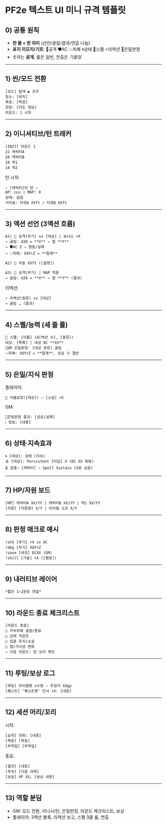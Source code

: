 # PF2e 텍스트 UI 미니 규격 템플릿

## 0) 공통 원칙
- **한 줄 = 한 의미** (선언/굴림/결과/연출 나눔)
- **표지 이모지/기호**: 🎯공격 🛡️AC 💥피해 🌀상태 📜스펠 ⚡리액션 🧠은밀판정
- 숫자는 **굵게**, 룰은 일반, 연출은 *기울임*

---

## 1) 씬/모드 전환
```
[모드] 탐색 ▶︎ 조우
장소: [위치]
목표: [목표]
전장: [지도 정보]
라운드: 1 시작
```

---

## 2) 이니셔티브/턴 트래커
```
[INIT] 라운드 1
22 캐릭터A
20 캐릭터B
18 적1
14 적2
```

턴 시작:
```
— [캐릭터]의 턴 —
AP: ◻︎◻︎◻︎ | MAP: 0
상태: 없음
거리표: 타겟A XXft / 타겟B XXft
```

---

## 3) 액션 선언 (3액션 흐름)
```
A1) 🎯 공격(무기) vs [대상] | 보너스 +X
→ 굴림: d20 = **X** → 합 **Y**
→ 🛡️AC Z ⇒ 명중/실패
→ 💥피해: XdY+Z = **합계**

A2) 🚶 이동 XXft ([설명])

A3) 🎯 공격(무기) | MAP 적용
→ 굴림: d20 = **X** → 합 **Y** (결과)
```

리액션:
```
⚡ 리액션(종류) vs [대상]
→ 굴림 … (결과)
```

---

## 4) 스펠/능력 (세 줄 룰)
```
📜 스펠: [이름] (A[액션 수], [종류])
대상: [목록] | 내성 DC **XX**
🧠GM 은밀판정: [내성 종류] 굴림
💥피해: XdY+Z = **합계**, 성공 시 절반
```

---

## 5) 은밀/지식 판정
플레이어:
```
🔎 식별요청([대상]) — [스킬] +X
```
GM:
```
🧠은밀판정 결과: [성공/실패]
ℹ️ 정보: [내용]
```

---

## 6) 상태·지속효과
```
🌀 [대상]: 상태 (지속)
🩸 [대상]: Persistent [타입] X (DC XX 회복)
⏳ 집중: [캐릭터] — Spell Sustain (X분 남음)
```

---

## 7) HP/자원 보드
```
[HP] 캐릭터A XX/YY | 캐릭터B XX/YY | 적1 XX/YY
[자원] [자원명] X/Y | 아이템 소모 X/Y
```

---

## 8) 판정 매크로 예시
```
!atk [무기] +X vs AC
!dmg [무기] XdY+Z
!save [내성] DCXX (GM)
!skill [기술] +X ([행동])
```

---

## 9) 내러티브 레이어
```
*짧은 1~2문장 연출*
```

---

## 10) 라운드 종료 체크리스트
```
[라운드 종료]
□ 지속피해 굴림/종료
□ 상태 카운트
□ 집중 유지/소실
□ 맵/가시성 변화
→ 다음 라운드: 턴 오더 확인
```

---

## 11) 루팅/보상 로그
```
[루팅] 아이템명 x수량 — 추정가 XXgp
[퀘스트] ‘퀘스트명’ 단서 +X: [내용]
```

---

## 12) 세션 머리/꼬리
시작:
```
[요약] 전회: [내용]
[목표] [목표]
[부작업] [부작업]
```
종료:
```
[결과] [내용]
[후속] [다음 과제]
[보상] XP XX, [보상 내용]
```

---

## 13) 역할 분담
- GM: 모드 전환, 이니시/턴, 은밀판정, 라운드 체크리스트, 보상
- 플레이어: 3액션 블록, 리액션 보고, 스펠 3줄 룰, 연출
